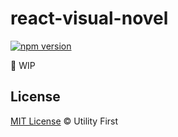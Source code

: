 # react-visual-novel

[![npm version](https://img.shields.io/npm/v/react-visual-novel.svg)](https://www.npmjs.org/package/react-visual-novel)

🚧 WIP

## License

[MIT License](./LICENSE) © Utility First
